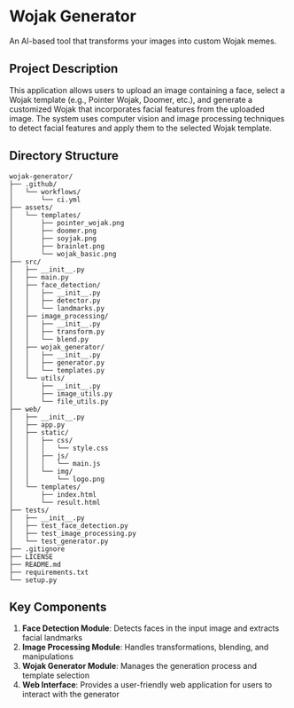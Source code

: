 # Wojak Generator

An AI-based tool that transforms your images into custom Wojak memes.

## Project Description

This application allows users to upload an image containing a face, select a Wojak template (e.g., Pointer Wojak, Doomer, etc.), and generate a customized Wojak that incorporates facial features from the uploaded image. The system uses computer vision and image processing techniques to detect facial features and apply them to the selected Wojak template.

## Directory Structure

```
wojak-generator/
├── .github/
│   └── workflows/
│       └── ci.yml
├── assets/
│   └── templates/
│       ├── pointer_wojak.png
│       ├── doomer.png
│       ├── soyjak.png
│       ├── brainlet.png
│       └── wojak_basic.png
├── src/
│   ├── __init__.py
│   ├── main.py
│   ├── face_detection/
│   │   ├── __init__.py
│   │   ├── detector.py
│   │   └── landmarks.py
│   ├── image_processing/
│   │   ├── __init__.py
│   │   ├── transform.py
│   │   └── blend.py
│   ├── wojak_generator/
│   │   ├── __init__.py
│   │   ├── generator.py
│   │   └── templates.py
│   └── utils/
│       ├── __init__.py
│       ├── image_utils.py
│       └── file_utils.py
├── web/
│   ├── __init__.py
│   ├── app.py
│   ├── static/
│   │   ├── css/
│   │   │   └── style.css
│   │   ├── js/
│   │   │   └── main.js
│   │   └── img/
│   │       └── logo.png
│   └── templates/
│       ├── index.html
│       └── result.html
├── tests/
│   ├── __init__.py
│   ├── test_face_detection.py
│   ├── test_image_processing.py
│   └── test_generator.py
├── .gitignore
├── LICENSE
├── README.md
├── requirements.txt
└── setup.py
```

## Key Components

1. **Face Detection Module**: Detects faces in the input image and extracts facial landmarks
2. **Image Processing Module**: Handles transformations, blending, and manipulations
3. **Wojak Generator Module**: Manages the generation process and template selection
4. **Web Interface**: Provides a user-friendly web application for users to interact with the generator
